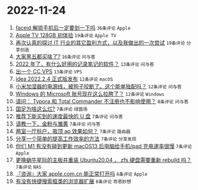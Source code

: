 # 2022-11-24

1. [faceid 解锁手机后一定要划一下吗](https://www.v2ex.com/t/897506) `36条评论` `Apple`
1. [Apple TV 128GB 初体验](https://www.v2ex.com/t/897508) `19条评论` `Apple TV`
1. [再次认真的探讨 IT 行业的其它盈利方式，以及我做出的一次尝试](https://www.v2ex.com/t/897487) `19条评论` `分享创造`
1. [大家黑五都买啥了?](https://www.v2ex.com/t/897497) `16条评论` `问与答`
1. [2022 年了，有什么好用的记录笔记的软件？](https://www.v2ex.com/t/897520) `13条评论` `问与答`
1. [出一个 CC VPS](https://www.v2ex.com/t/897493) `13条评论` `VPS`
1. [idea 2022.2.4 正式版发布](https://www.v2ex.com/t/897518) `12条评论` `macOS`
1. [小米加湿器的电源线，被狗子咬断了。这个能单独配吗？](https://www.v2ex.com/t/897500) `12条评论` `问与答`
1. [Windows 的 Microsoft 账号现在这么拉胯了？](https://www.v2ex.com/t/897494) `12条评论` `Windows`
1. [请问： Typora 和 Total Commander 不注册也不影响使用？](https://www.v2ex.com/t/897514) `8条评论` `问与答`
1. [国足为啥这么烂?](https://www.v2ex.com/t/897544) `7条评论` `绿茵场`
1. [推荐下能买到的速度最快的 U 盘](https://www.v2ex.com/t/897534) `7条评论` `问与答`
1. [请教一下，金粉与雏黄](https://www.v2ex.com/t/897529) `7条评论` `问与答`
1. [两室一厅标户，吸顶 ap 效果如何？](https://www.v2ex.com/t/897527) `7条评论` `路由器`
1. [分享一个简单的提高工作效率的方法](https://www.v2ex.com/t/897523) `7条评论` `分享发现`
1. [你们 M1 有没有碰到更新 macOS13 后电脑给手机/pad 充电速率很慢](https://www.v2ex.com/t/897521) `7条评论` `Apple`
1. [更换蜗牛星际的主板并重装 Ubuntu20.04 ， zfs 硬盘需要重新 rebuild 吗？](https://www.v2ex.com/t/897517) `7条评论` `NAS`
1. [『咨询』大家 apple.com.cn 能正常打开吗](https://www.v2ex.com/t/897512) `6条评论` `Apple`
1. [有没有快捷搜索框类的浏览器扩展](https://www.v2ex.com/t/897490) `6条评论` `奇思妙想`
